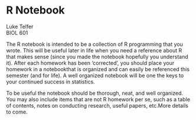 # R Notebook
Luke Telfer  
BIOL 601  

The R notebook is intended to be a collection of R programming that you wrote.  This will be useful later in life when you need a reference about R that makes sense (since you made the notebook hopefully you understand it).  After each homework has been ‘corrected’, you should place your homework in a notebookthat is organized and can easily be referenced this semester (and for life).  A well organized notebook will be one the keys to your continued success in statistics.

To be useful the notebook should be thorough, neat, and well organized.  You may also include items that are not R homework per se, such as a table of contents, notes on conducting research, useful papers, etc.More details to come.
